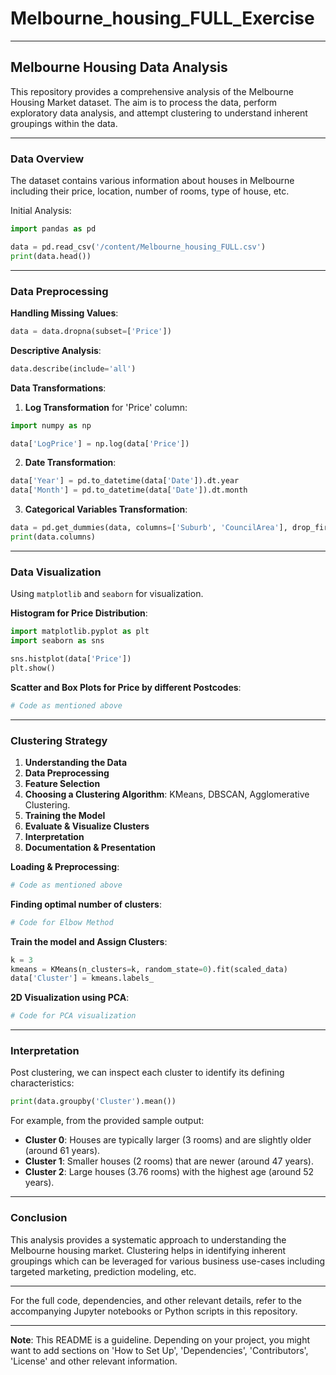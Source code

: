 # Melbourne_housing_FULL_Exercise
---

## Melbourne Housing Data Analysis

This repository provides a comprehensive analysis of the Melbourne Housing Market dataset. The aim is to process the data, perform exploratory data analysis, and attempt clustering to understand inherent groupings within the data.

---

### Data Overview

The dataset contains various information about houses in Melbourne including their price, location, number of rooms, type of house, etc.

Initial Analysis:
```python
import pandas as pd

data = pd.read_csv('/content/Melbourne_housing_FULL.csv')
print(data.head())
```

---

### Data Preprocessing

**Handling Missing Values**:
```python
data = data.dropna(subset=['Price'])
```

**Descriptive Analysis**:
```python
data.describe(include='all') 
```

**Data Transformations**:
1. **Log Transformation** for 'Price' column:
```python
import numpy as np

data['LogPrice'] = np.log(data['Price'])
```

2. **Date Transformation**:
```python
data['Year'] = pd.to_datetime(data['Date']).dt.year
data['Month'] = pd.to_datetime(data['Date']).dt.month
```

3. **Categorical Variables Transformation**:
```python
data = pd.get_dummies(data, columns=['Suburb', 'CouncilArea'], drop_first=True)
print(data.columns)
```

---

### Data Visualization

Using `matplotlib` and `seaborn` for visualization.

**Histogram for Price Distribution**:
```python
import matplotlib.pyplot as plt
import seaborn as sns

sns.histplot(data['Price'])
plt.show()
```

**Scatter and Box Plots for Price by different Postcodes**:
```python
# Code as mentioned above
```

---

### Clustering Strategy

1. **Understanding the Data**
2. **Data Preprocessing**
3. **Feature Selection**
4. **Choosing a Clustering Algorithm**: KMeans, DBSCAN, Agglomerative Clustering.
5. **Training the Model**
6. **Evaluate & Visualize Clusters**
7. **Interpretation**
8. **Documentation & Presentation**

**Loading & Preprocessing**:
```python
# Code as mentioned above
```

**Finding optimal number of clusters**:
```python
# Code for Elbow Method
```

**Train the model and Assign Clusters**:
```python
k = 3 
kmeans = KMeans(n_clusters=k, random_state=0).fit(scaled_data)
data['Cluster'] = kmeans.labels_
```

**2D Visualization using PCA**:
```python
# Code for PCA visualization
```

---

### Interpretation

Post clustering, we can inspect each cluster to identify its defining characteristics:

```python
print(data.groupby('Cluster').mean())
```

For example, from the provided sample output:
- **Cluster 0**: Houses are typically larger (3 rooms) and are slightly older (around 61 years).
- **Cluster 1**: Smaller houses (2 rooms) that are newer (around 47 years).
- **Cluster 2**: Large houses (3.76 rooms) with the highest age (around 52 years).

---

### Conclusion

This analysis provides a systematic approach to understanding the Melbourne housing market. Clustering helps in identifying inherent groupings which can be leveraged for various business use-cases including targeted marketing, prediction modeling, etc.

---

For the full code, dependencies, and other relevant details, refer to the accompanying Jupyter notebooks or Python scripts in this repository.

---

**Note**: This README is a guideline. Depending on your project, you might want to add sections on 'How to Set Up', 'Dependencies', 'Contributors', 'License' and other relevant information.

